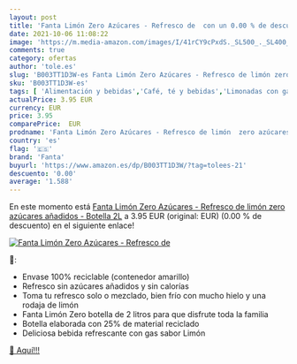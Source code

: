 ```yaml
---
layout: post
title: 'Fanta Limón Zero Azúcares - Refresco de  con un 0.00 % de descuento'
date: 2021-10-06 11:08:22
image: 'https://m.media-amazon.com/images/I/41rCY9cPxdS._SL500_._SL400_.jpg'
comments: true
category: ofertas
author: 'tole.es'
slug: 'B003TT1D3W-es Fanta Limón Zero Azúcares - Refresco de limón zero...'
sku: 'B003TT1D3W-es'
tags: [ 'Alimentación y bebidas','Café, té y bebidas','Limonadas con gas','Refrescos con gas','fanta', ]
actualPrice: 3.95 EUR
currency: EUR
price: 3.95
comparePrice:  EUR
prodname: 'Fanta Limón Zero Azúcares - Refresco de limón  zero azúcares añadidos - Botella 2L'
country: 'es'
flag: '🇪🇸'
brand: 'Fanta'
buyurl: 'https://www.amazon.es/dp/B003TT1D3W/?tag=tolees-21'
descuento: '0.00'
average: '1.588'
---
```


En este momento está [Fanta Limón Zero Azúcares - Refresco de limón  zero azúcares añadidos - Botella 2L](https://www.amazon.es/dp/B003TT1D3W/?tag=tolees-21) a 3.95 EUR (original:  EUR) (0.00 %  de descuento) en el siguiente enlace!

[![Fanta Limón Zero Azúcares - Refresco de ](https://m.media-amazon.com/images/I/41rCY9cPxdS._SL500_._SL400_.jpg)](https://www.amazon.es/dp/B003TT1D3W/?tag=tolees-21)

🔎:

- Envase 100% reciclable (contenedor amarillo)
- Refresco sin azúcares añadidos y sin calorías
- Toma tu refresco solo o mezclado, bien frío con mucho hielo y una rodaja de limón
- Fanta Limón Zero botella de 2 litros para que disfrute toda la familia
- Botella elaborada con 25% de material reciclado
- Deliciosa bebida refrescante con gas sabor Limón

[🛒 Aquí!!!](https://www.amazon.es/dp/B003TT1D3W/?tag=tolees-21)
